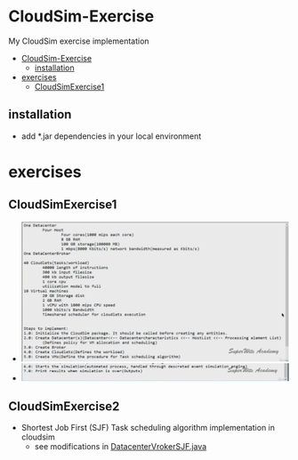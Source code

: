 # CloudSim-Exercise
My CloudSim exercise implementation
<!-- TOC -->

- [CloudSim-Exercise](#cloudsim-exercise)
  - [installation](#installation)
- [exercises](#exercises)
  - [CloudSimExercise1](#cloudsimexercise1)

<!-- /TOC -->
## installation
- add *.jar dependencies in your local environment

# exercises
## CloudSimExercise1
- <img src="./docs/1.jpg" />
- <img src="./docs/2.jpg" />

## CloudSimExercise2
- Shortest Job First (SJF) Task scheduling algorithm implementation in cloudsim
    - see modifications in [DatacenterVrokerSJF.java](./src/DatacenterVrokerSJF.java)